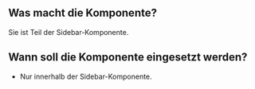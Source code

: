 
## Was macht die Komponente?
Sie ist Teil der Sidebar-Komponente.

## Wann soll die Komponente eingesetzt werden?
* Nur innerhalb der Sidebar-Komponente.